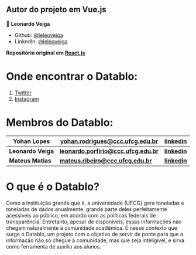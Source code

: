 
## Autor do projeto em Vue.js

👤 **Leonardo Veiga**

* Github: [@leleoveiga](https://github.com/leleoveiga)
* LinkedIn: [@leleoveiga](https://www.linkedin.com/in/leleoveiga/)

**Repositório original em [React.js](https://github.com/YoYolops/raeOP)**

# Onde encontrar o Datablo:
1. [Twitter](https://twitter.com/datablo)
2. [Instagram](https://www.instagram.com/datablo/)

# Membros do Datablo:
**Yohan Lopes** | **yohan.rodrigues@ccc.ufcg.edu.br** | **[linkedin](https://www.linkedin.com/in/yoyolops/)**
--- | --- | ---
**Leonardo Veiga** | **leonardo.porfirio@ccc.ufcg.edu.br** | **[linkedin](https://www.linkedin.com/in/leonardo-veiga42/)**
**Mateus Matias** | **mateus.ribeiro@ccc.ufcg.edu.br** | **[linkedin](https://www.linkedin.com/in/ummatias/)**

# O que é o Datablo?
Como a instituição grande que é, a universidade (UFCG) gera toneladas e toneladas de dados anualmente, grande parte deles perfeitamente acessíveis ao público, em acordo com as políticas federais de transparência. Entretanto, apesar de disponíveis, essas informações não chegam naturalmente à comunidade acadêmica. É nesse contexto que surge o Datablo, um projeto com o objetivo de servir de ponte para que a informação não só chegue à comunidade, mas que seja inteligível, e sirva como ferramenta de auxílio aos alunos.
